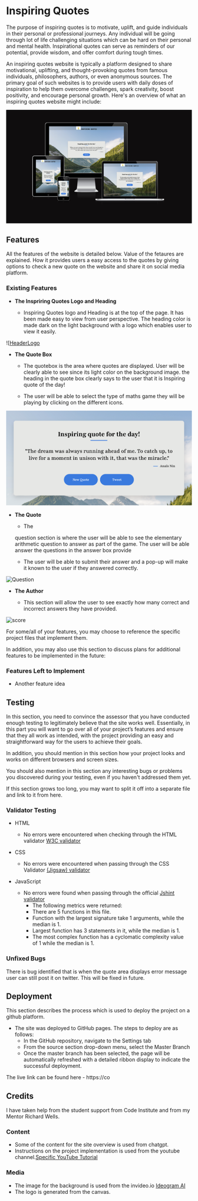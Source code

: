 # Inspiring Quotes

The purpose of inspiring quotes is to motivate, uplift, and guide individuals in their personal or professional journeys. Any individual will be going through lot of life challenging situations which can be hard on their personal and mental health. Inspirational quotes can serve as reminders of our potential, provide wisdom, and offer comfort during tough times. 

An inspiring quotes website is typically a platform designed to share motivational, uplifting, and thought-provoking quotes from famous individuals, philosophers, authors, or even anonymous sources. The primary goal of such websites is to provide users with daily doses of inspiration to help them overcome challenges, spark creativity, boost positivity, and encourage personal growth. Here's an overview of what an inspiring quotes website might include:

![Background image](https://github.com/sowmya1283/inspiringquotes/blob/main/assets/images/Hero.png)

## Features 

All the features of the website is detailed below. Value of the fetaures are explained. How it provides users a easy access to the quotes by giving options to check a new quote on the website and share it on social media platform.


### Existing Features

- __The Inspriring Quotes Logo and Heading__

  - Inspiring Quotes logo and Heading is at the top of the page. It has been made easy to view from user perspective. The heading color is made dark on the light background with a logo which enables user to view it easily.
  

![[HeaderLogo](https://github.com/sowmya1283/inspiringquotes/blob/main/assets/images/header_logo.png)

- __The Quote Box__

  - The quotebox is the area where quotes are displayed. User will be clearly able to see since its light color on the background image.
  the heading in the quote box clearly says to the user that it is Inspiring quote of the day!
  
  - The user will be able to select the type of maths game they will be playing by clicking on the different icons. 

![Thequotebox](https://github.com/sowmya1283/inspiringquotes/blob/main/assets/images/quotebox.png)

- __The Quote__

  - The 
  
  question section is where the user will be able to see the elementary arithmetic question to answer as part of the game. The user will be able answer the questions in the answer box provide
  - The user will be able to submit their answer and a pop-up will make it known to the user if they answered correctly. 

![Question](media/love_maths_question.png)

- __The Author__

  - This section will allow the user to see exactly how many correct and incorrect answers they have provided. 

![score](media/love_maths_answer.png)

For some/all of your features, you may choose to reference the specific project files that implement them.

In addition, you may also use this section to discuss plans for additional features to be implemented in the future:

### Features Left to Implement

- Another feature idea

## Testing 

In this section, you need to convince the assessor that you have conducted enough testing to legitimately believe that the site works well. Essentially, in this part you will want to go over all of your project’s features and ensure that they all work as intended, with the project providing an easy and straightforward way for the users to achieve their goals.

In addition, you should mention in this section how your project looks and works on different browsers and screen sizes.

You should also mention in this section any interesting bugs or problems you discovered during your testing, even if you haven't addressed them yet.

If this section grows too long, you may want to split it off into a separate file and link to it from here.


### Validator Testing 

- HTML
    - No errors were encountered when checking through the HTML validator [W3C validator](https://validator.w3.org/nu/?doc=https%3A%2F%2F8000-sowmya1283-inspiringquo-0lgaejg20e2.ws.codeinstitute-ide.net%2F)
- CSS
    - No errors were encountered when passing through the CSS Validator [(Jigsaw) validator](https://jigsaw.w3.org/css-validator/validator?uri=https%3A%2F%2F8000-sowmya1283-inspiringquo-0lgaejg20e2.ws.codeinstitute-ide.net%2F&profile=css3svg&usermedium=all&warning=1&vextwarning=&lang=en)

- JavaScript
    - No errors were found when passing through the official [Jshint validator](https://jshint.com/)
      - The following metrics were returned: 
      - There are 5 functions in this file.
      - Function with the largest signature take 1 arguments, while the median is 1.
      - Largest function has 3 statements in it, while the median is 1.
      - The most complex function has a cyclomatic complexity value of 1 while the median is 1.


### Unfixed Bugs

There is bug identified that is when the quote area displays error message user can still post it on twitter. This will be fixed in future.

## Deployment

This section describes the process which is used to deploy the project on a github platform.

- The site was deployed to GitHub pages. The steps to deploy are as follows: 
  - In the GitHub repository, navigate to the Settings tab 
  - From the source section drop-down menu, select the Master Branch
  - Once the master branch has been selected, the page will be automatically refreshed with a detailed ribbon display to indicate the successful deployment. 

The live link can be found here - https://co


## Credits 

I have taken help from the student support from Code Institute and from my Mentor Richard Wells.
 

### Content 

- Some of the content for the site overview is used from chatgpt.
- Instructions on the project implementation is used from the youtube channel.[Specific YouTube Tutorial](https://www.youtube.com/watch?v=FiUVwPYYT5A&t=910s)
 
### Media

- The image for the background is used from the invideo.io [Ideogram AI](https://ideogram.ai/)
- The logo is generated from the canvas.


